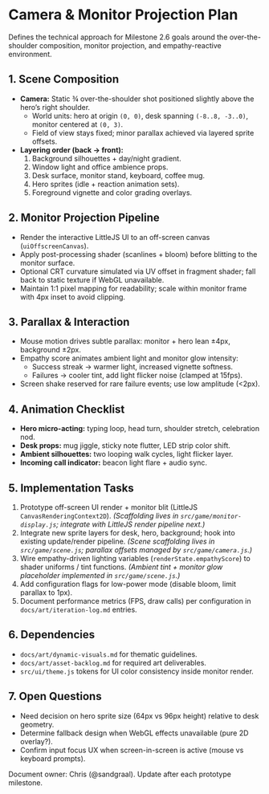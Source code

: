 # Camera & Monitor Projection Plan

Defines the technical approach for Milestone 2.6 goals around the over-the-shoulder composition, monitor projection, and empathy-reactive environment.

## 1. Scene Composition
- **Camera:** Static ¾ over-the-shoulder shot positioned slightly above the hero’s right shoulder.
  - World units: hero at origin `(0, 0)`, desk spanning `(-8..8, -3..0)`, monitor centered at `(0, 3)`.
  - Field of view stays fixed; minor parallax achieved via layered sprite offsets.
- **Layering order (back → front):**
  1. Background silhouettes + day/night gradient.
  2. Window light and office ambience props.
  3. Desk surface, monitor stand, keyboard, coffee mug.
  4. Hero sprites (idle + reaction animation sets).
  5. Foreground vignette and color grading overlays.

## 2. Monitor Projection Pipeline
- Render the interactive LittleJS UI to an off-screen canvas (`uiOffscreenCanvas`).
- Apply post-processing shader (scanlines + bloom) before blitting to the monitor surface.
- Optional CRT curvature simulated via UV offset in fragment shader; fall back to static texture if WebGL unavailable.
- Maintain 1:1 pixel mapping for readability; scale within monitor frame with 4px inset to avoid clipping.

## 3. Parallax & Interaction
- Mouse motion drives subtle parallax: monitor + hero lean ±4px, background ±2px.
- Empathy score animates ambient light and monitor glow intensity:
  - Success streak → warmer light, increased vignette softness.
  - Failures → cooler tint, add light flicker noise (clamped at 15fps).
- Screen shake reserved for rare failure events; use low amplitude (<2px).

## 4. Animation Checklist
- **Hero micro-acting:** typing loop, head turn, shoulder stretch, celebration nod.
- **Desk props:** mug jiggle, sticky note flutter, LED strip color shift.
- **Ambient silhouettes:** two looping walk cycles, light flicker layer.
- **Incoming call indicator:** beacon light flare + audio sync.

## 5. Implementation Tasks
1. Prototype off-screen UI render + monitor blit (LittleJS `CanvasRenderingContext2D`). *(Scaffolding lives in `src/game/monitor-display.js`; integrate with LittleJS render pipeline next.)*
2. Integrate new sprite layers for desk, hero, background; hook into existing update/render pipeline. *(Scene scaffolding lives in `src/game/scene.js`; parallax offsets managed by `src/game/camera.js`.)*
3. Wire empathy-driven lighting variables (`renderState.empathyScore`) to shader uniforms / tint functions. *(Ambient tint + monitor glow placeholder implemented in `src/game/scene.js`.)*
4. Add configuration flags for low-power mode (disable bloom, limit parallax to 1px).
5. Document performance metrics (FPS, draw calls) per configuration in `docs/art/iteration-log.md` entries.

## 6. Dependencies
- `docs/art/dynamic-visuals.md` for thematic guidelines.
- `docs/art/asset-backlog.md` for required art deliverables.
- `src/ui/theme.js` tokens for UI color consistency inside monitor render.

## 7. Open Questions
- Need decision on hero sprite size (64px vs 96px height) relative to desk geometry.
- Determine fallback design when WebGL effects unavailable (pure 2D overlay?).
- Confirm input focus UX when screen-in-screen is active (mouse vs keyboard prompts).

Document owner: Chris (@sandgraal). Update after each prototype milestone.
